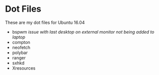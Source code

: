 # Dot Files  
These are my dot files for Ubuntu 16.04
  - bspwm *issue with last desktop on external monitor not being added to laptop* 
  - compton
  - neofetch
  - polybar
  - ranger
  - sxhkd
  - Xresources

